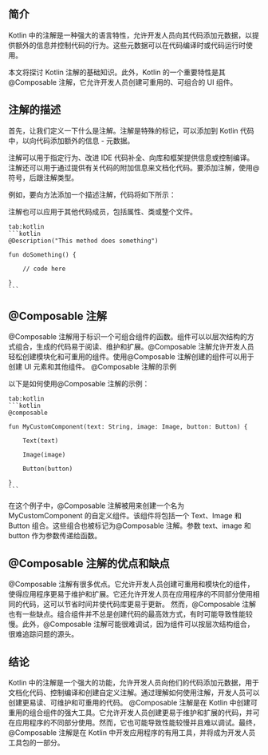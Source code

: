 ## 简介

Kotlin 中的注解是一种强大的语言特性，允许开发人员向其代码添加元数据，以提供额外的信息并控制代码的行为。这些元数据可以在代码编译时或代码运行时使用。

本文将探讨 Kotlin 注解的基础知识。此外，Kotlin 的一个重要特性是其@Composable 注解，它允许开发人员创建可重用的、可组合的 UI 组件。

## 注解的描述
首先，让我们定义一下什么是注解。注解是特殊的标记，可以添加到 Kotlin 代码中，以向代码添加额外的信息 - 元数据。

注解可以用于指定行为、改进 IDE 代码补全、向库和框架提供信息或控制编译。注解还可以用于通过提供有关代码的附加信息来文档化代码。要添加注解，使用@符号，后跟注解类型。

例如，要向方法添加一个描述注解，代码将如下所示：

注解也可以应用于其他代码成员，包括属性、类或整个文件。

````tab
tab:kotlin
```kotlin
@Description("This method does something")

fun doSomething() {

    // code here

}
```
````

## @Composable 注解

@Composable 注解用于标识一个可组合组件的函数。组件可以以层次结构的方式组合，生成的代码易于阅读、维护和扩展。@Composable 注解允许开发人员轻松创建模块化和可重用的组件。使用@Composable 注解创建的组件可以用于创建 UI 元素和其他组件。
@Composable 注解的示例

以下是如何使用@Composable 注解的示例：

````tab
tab:kotlin
```kotlin
@composable

fun MyCustomComponent(text: String, image: Image, button: Button) {

    Text(text)

    Image(image)

    Button(button)

}
```
````

在这个例子中，@Composable 注解被用来创建一个名为 MyCustomComponent 的自定义组件。该组件将包括一个 Text、Image 和 Button 组合。这些组合也被标记为@Composable 注解。参数 text、image 和 button 作为参数传递给函数。
## @Composable 注解的优点和缺点
@Composable 注解有很多优点。它允许开发人员创建可重用和模块化的组件，使得应用程序更易于维护和扩展。它还允许开发人员在应用程序的不同部分使用相同的代码，这可以节省时间并使代码库更易于更新。
然而，@Composable 注解也有一些缺点。组合组件并不总是创建代码的最高效方式，有时可能导致性能较慢。此外，@Composable 注解可能很难调试，因为组件可以按层次结构组合，很难追踪问题的源头。
## 结论
Kotlin 中的注解是一个强大的功能，允许开发人员向他们的代码添加元数据，用于文档化代码、控制编译和创建自定义注解。通过理解如何使用注解，开发人员可以创建更易读、可维护和可重用的代码。
@Composable 注解是在 Kotlin 中创建可重用的组合组件的强大工具。它允许开发人员创建更易于维护和扩展的代码，并可在应用程序的不同部分使用。然而，它也可能导致性能较慢并且难以调试。最终，@Composable 注解是在 Kotlin 中开发应用程序的有用工具，并将成为开发人员工具包的一部分。